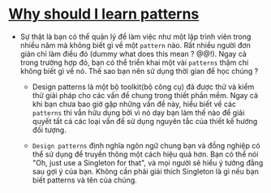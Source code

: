 # [Why should I learn patterns](https://refactoring.guru/design-patterns/why-learn-patterns)

- Sự thật là bạn có thể quản lý để làm việc như một lập trình viên trong nhiều năm mà không biết gì về một `pattern` nào. Rất nhiều người đơn giản chỉ làm điều đó (dummy what does this mean ? @@!). Ngay cả trong trường hợp đó, bạn có thể triển khai một vài `patterns` thậm chí không biết gì về nó. Thế sao bạn nên sử dụng thời gian để học chúng ?

  - Design patterns là một bộ toolkit(bộ công cụ) đã được thử và kiểm thử giải pháp cho các vấn đề chung trong thiết phần mềm. Ngay cả khi bạn chưa bao giờ gặp những vấn đề này, hiểu biết về các `patterns` thì vẫn hữu dụng bởi vì nó dạy bạn làm thế nào để giải quyết tất cả các loại vấn đề sử dụng nguyên tắc của thiết kế hướng đối tượng.

  - `Design patterns` định nghĩa ngôn ngữ chung bạn và đồng nghiệp có thể sử dụng để truyền thông một cách hiệu quả hơn. Bạn có thể nói "Oh, just use a Singleton for that", và mọi người sẽ hiểu ý tưởng đằng sau gợi ý của bạn. Không cần phải giải thích Singleton là gì nếu bạn biết patterns và tên của chúng.
